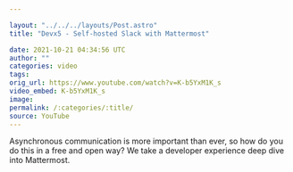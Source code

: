 ```yaml
---

layout: "../../../layouts/Post.astro"
title: "Devx5 - Self-hosted Slack with Mattermost"

date: 2021-10-21 04:34:56 UTC
author: ""
categories: video
tags: 
orig_url: https://www.youtube.com/watch?v=K-b5YxM1K_s
video_embed: K-b5YxM1K_s
image:
permalink: /:categories/:title/
source: YouTube
---
```

Asynchronous communication is more important than ever, so how do you do this in a free and open way? We take a developer experience deep dive into Mattermost.